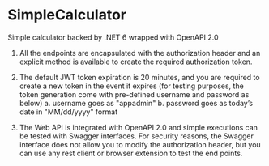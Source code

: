# SimpleCalculator
 Simple calculator backed by .NET 6 wrapped with OpenAPI 2.0

1. All the endpoints are encapsulated with the authorization header and an explicit method is available to create the required authorization token.

2. The default JWT token expiration is 20 minutes, and you are required to create a new token in the event it expires (for testing purposes, the token generation come with pre-defined username and password as below)
       a. username goes as "appadmin"
       b. password goes as today’s date in "MM/dd/yyyy" format

3. The Web API is integrated with OpenAPI 2.0 and simple executions can be tested with Swagger interfaces. For security reasons, the Swagger interface does not allow you to modify the authorization header, but you can use any rest client or browser extension to test the end points.
